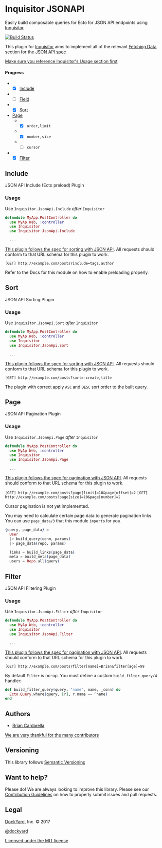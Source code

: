 # Inquisitor JSONAPI

Easily build composable queries for Ecto for JSON API endpoints using
[Inquisitor](https://github.com/dockyard/inquisitor)

[![Build Status](https://secure.travis-ci.org/DockYard/inquisitor_jsonapi.svg?branch=master)](http://travis-ci.org/DockYard/inquisitor_jsonapi)

This plugin for [Inquisitor](https://github.com/dockyard/inquisitor)
aims to implement all of the relevant [Fetching
Data](http://jsonapi.org/format/#fetching) section for the [JSON API spec](http://jsonapi.org/)

[Make sure you reference Inquisitor's Usage section
first](https://github.com/DockYard/inquisitor#usage)

#### Progress

* - [x] [Include](http://jsonapi.org/format/#fetching-includes)
* - [ ] [Field](http://jsonapi.org/format/#fetching-sparse-fieldsets)
* - [x] [Sort](http://jsonapi.org/format/#fetching-sorting)
* [Page](http://jsonapi.org/format/#fetching-pagination)
  * - [x] `order,limit`
  * - [x] `number,size`
  * - [ ] `cursor`
* - [x] [Filter](http://jsonapi.org/format/#fetching-filtering)

## Include

JSON API Include (Ecto preload) Plugin

### Usage

Use `Inquisitor.JsonApi.Include` *after* `Inquisitor`

```elixir
defmodule MyApp.PostController do
  use MyAp.Web, :controller
  use Inquisitor
  use Inquisitor.JsonApi.Include

  ...
```

[This plugin follows the spec for sorting with JSON
API](http://jsonapi.org/format/#fetching-includes). All requests should
conform to that URL schema for this plugin to work.

`[GET] http://example.com/posts?include=tags,author`

Refer to the Docs for this module on how to enable preloading properly.

## Sort

JSON API Sorting Plugin

### Usage

Use `Inquisitor.JsonApi.Sort` *after* `Inquisitor`

```elixir
defmodule MyApp.PostController do
  use MyAp.Web, :controller
  use Inquisitor
  use Inquisitor.JsonApi.Sort

  ...
```

[This plugin follows the spec for sorting with JSON
API](http://jsonapi.org/format/#fetching-sorting). All requests should
conform to that URL schema for this plugin to work.

`[GET] http://example.com/posts?sort=-create,title`

The plugin with correct apply `ASC` and `DESC` sort order to the built
query.

## Page

JSON API Pagination Plugin

### Usage

Use `Inquisitor.JsonApi.Page` *after* `Inquisitor`

```elixir
defmodule MyApp.PostController do
  use MyAp.Web, :controller
  use Inquisitor
  use Inquisitor.JsonApi.Page

  ...
```

[This plugin follows the spec for pagination with JSON
API](http://jsonapi.org/format/#fetching-pagination). All requests should
conform to that URL schema for this plugin to work.

`[GET] http://example.com/posts?page[limit]=10&page[offset]=2`
`[GET] http://example.com/posts?page[size]=10&page[number]=2`

Cursor pagination is not yet implemented.

You may need to calculate certain page data to generate pagination
links. You can use `page_data/3` that this module `import`s for you.

```elixir
{query, page_data} =
  User
  |> build_query(conn, params)
  |> page_data(repo, params)

  links = build_links(page_data)
  meta = build_meta(page_data)
  users = Repo.all(query)
```

## Filter

JSON API Filtering Plugin

### Usage

Use `Inquisitor.JsonApi.Filter` *after* `Inquisitor`

```elixir
defmodule MyApp.PostController do
  use MyAp.Web, :controller
  use Inquisitor
  use Inquisitor.JsonApi.Filter

  ...
```

[This plugin follows the spec for pagination with JSON
API](http://jsonapi.org/format/#fetching-filtering). All requests should
conform to that URL schema for this plugin to work.

`[GET] http://example.com/posts?filter[name]=Brian&filter[age]=99`

By default `Filter` is no-op. You must define a custom
`build_filter_query/4` handler:

```elixir
def build_filter_query(query, "name", name, _conn) do
  Ecto.Query.where(query, [r], r.name == ^name)
end
```

## Authors

* [Brian Cardarella](http://twitter.com/bcardarella)

[We are very thankful for the many contributors](https://github.com/dockyard/inquisitor_jsonapi/graphs/contributors)

## Versioning

This library follows [Semantic Versioning](http://semver.org)

## Want to help?

Please do! We are always looking to improve this library. Please see our
[Contribution Guidelines](https://github.com/dockyard/inquisitor_jsonapi/blob/master/CONTRIBUTING.md)
on how to properly submit issues and pull requests.

## Legal

[DockYard](http://dockyard.com/), Inc. &copy; 2017

[@dockyard](http://twitter.com/dockyard)

[Licensed under the MIT license](http://www.opensource.org/licenses/mit-license.php)
